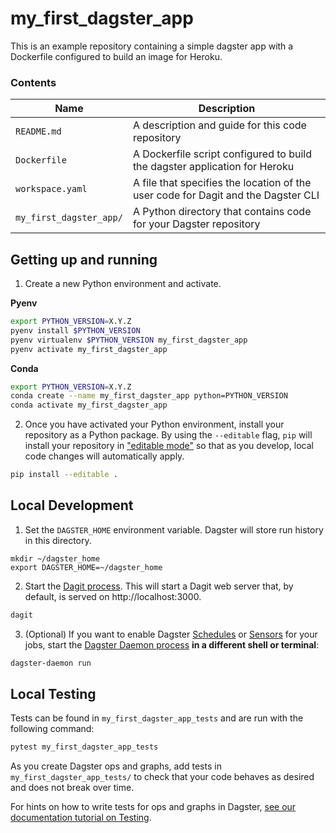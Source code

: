 # my_first_dagster_app

This is an example repository containing a simple dagster app with a Dockerfile configured to build an image for Heroku.

### Contents

| Name                     | Description                                                                       |
| ------------------------ | --------------------------------------------------------------------------------- |
| `README.md`              | A description and guide for this code repository                                  |
| `Dockerfile`             | A Dockerfile script configured to build the dagster application for Heroku        |
| `workspace.yaml`         | A file that specifies the location of the user code for Dagit and the Dagster CLI |
| `my_first_dagster_app/`  | A Python directory that contains code for your Dagster repository                 |

## Getting up and running

1. Create a new Python environment and activate.

**Pyenv**
```bash
export PYTHON_VERSION=X.Y.Z
pyenv install $PYTHON_VERSION
pyenv virtualenv $PYTHON_VERSION my_first_dagster_app
pyenv activate my_first_dagster_app
```

**Conda**
```bash
export PYTHON_VERSION=X.Y.Z
conda create --name my_first_dagster_app python=PYTHON_VERSION
conda activate my_first_dagster_app
```

2. Once you have activated your Python environment, install your repository as a Python package. By
using the `--editable` flag, `pip` will install your repository in
["editable mode"](https://pip.pypa.io/en/latest/reference/pip_install/?highlight=editable#editable-installs)
so that as you develop, local code changes will automatically apply.

```bash
pip install --editable .
```

## Local Development

1. Set the `DAGSTER_HOME` environment variable. Dagster will store run history in this directory.

```base
mkdir ~/dagster_home
export DAGSTER_HOME=~/dagster_home
```

2. Start the [Dagit process](https://docs.dagster.io/overview/dagit). This will start a Dagit web
server that, by default, is served on http://localhost:3000.

```bash
dagit
```

3. (Optional) If you want to enable Dagster
[Schedules](https://docs.dagster.io/overview/schedules-sensors/schedules) or
[Sensors](https://docs.dagster.io/overview/schedules-sensors/sensors) for your jobs, start the
[Dagster Daemon process](https://docs.dagster.io/overview/daemon#main) **in a different shell or terminal**:

```bash
dagster-daemon run
```

## Local Testing

Tests can be found in `my_first_dagster_app_tests` and are run with the following command:

```bash
pytest my_first_dagster_app_tests
```

As you create Dagster ops and graphs, add tests in `my_first_dagster_app_tests/` to check that your
code behaves as desired and does not break over time.

For hints on how to write tests for ops and graphs in Dagster,
[see our documentation tutorial on Testing](https://docs.dagster.io/tutorial/testable).
